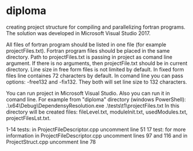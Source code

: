 # diploma
creating project structure for compiling and parallelizing fortran programs.
The solution was developed in Microsoft Visual Studio 2017.

All files of fortran program should be listed in one file (for example projectFiles.txt). 
Fortran program files should be placed in the same directory.
Path to projectFiles.txt is passing in project as comand line argument.
If there is no arguments, then projectFile.txt should be in current directory.
Line size in free form files is not limited by default. In fixed form files line containes 72 characters by default.
In comand line you can pass options: -free132 and -fix132. They both will set line size to 132 characters.

You can run project in Microsoft Visual Studio.
Also you can run it in comand line.
For example from "diploma" directory (windows PowerShell):
.\x64\Debug\DependensyResolution.exe .\tests\t1\projectFiles.txt
In this directory will be created files: fileLevel.txt, moduleInit.txt, usedModules.txt, projectFilesLst.txt.

1-14 tests: in ProjectFileDescriptor.cpp uncomment line 51
17 test: for more information in ProjectFileDescriptor.cpp uncomment lines 97 and 116 and in ProjectStruct.cpp uncomment line 78

